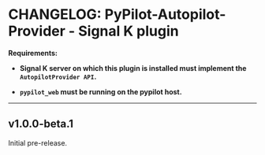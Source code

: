 # CHANGELOG: PyPilot-Autopilot-Provider - Signal K plugin 

__Requirements:__ 

- **Signal K server on which this plugin is installed must implement the `AutopilotProvider API`.**

- **`pypilot_web` must be running on the pypilot host.**

---

## v1.0.0-beta.1

Initial pre-release.



